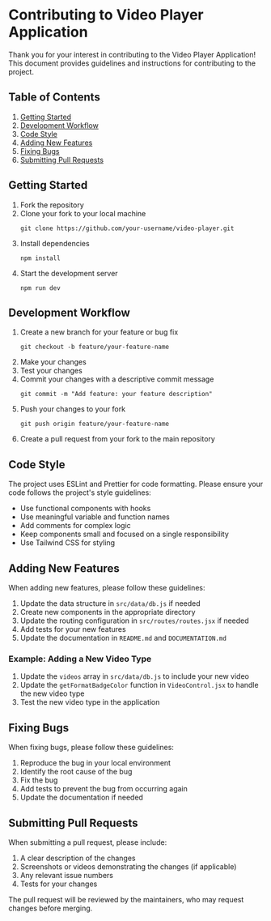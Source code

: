 # Contributing to Video Player Application

Thank you for your interest in contributing to the Video Player Application! This document provides guidelines and instructions for contributing to the project.

## Table of Contents

1. [Getting Started](#getting-started)
2. [Development Workflow](#development-workflow)
3. [Code Style](#code-style)
4. [Adding New Features](#adding-new-features)
5. [Fixing Bugs](#fixing-bugs)
6. [Submitting Pull Requests](#submitting-pull-requests)

## Getting Started

1. Fork the repository
2. Clone your fork to your local machine
   ```
   git clone https://github.com/your-username/video-player.git
   ```
3. Install dependencies
   ```
   npm install
   ```
4. Start the development server
   ```
   npm run dev
   ```

## Development Workflow

1. Create a new branch for your feature or bug fix
   ```
   git checkout -b feature/your-feature-name
   ```
2. Make your changes
3. Test your changes
4. Commit your changes with a descriptive commit message
   ```
   git commit -m "Add feature: your feature description"
   ```
5. Push your changes to your fork
   ```
   git push origin feature/your-feature-name
   ```
6. Create a pull request from your fork to the main repository

## Code Style

The project uses ESLint and Prettier for code formatting. Please ensure your code follows the project's style guidelines:

- Use functional components with hooks
- Use meaningful variable and function names
- Add comments for complex logic
- Keep components small and focused on a single responsibility
- Use Tailwind CSS for styling

## Adding New Features

When adding new features, please follow these guidelines:

1. Update the data structure in `src/data/db.js` if needed
2. Create new components in the appropriate directory
3. Update the routing configuration in `src/routes/routes.jsx` if needed
4. Add tests for your new features
5. Update the documentation in `README.md` and `DOCUMENTATION.md`

### Example: Adding a New Video Type

1. Update the `videos` array in `src/data/db.js` to include your new video
2. Update the `getFormatBadgeColor` function in `VideoControl.jsx` to handle the new video type
3. Test the new video type in the application

## Fixing Bugs

When fixing bugs, please follow these guidelines:

1. Reproduce the bug in your local environment
2. Identify the root cause of the bug
3. Fix the bug
4. Add tests to prevent the bug from occurring again
5. Update the documentation if needed

## Submitting Pull Requests

When submitting a pull request, please include:

1. A clear description of the changes
2. Screenshots or videos demonstrating the changes (if applicable)
3. Any relevant issue numbers
4. Tests for your changes

The pull request will be reviewed by the maintainers, who may request changes before merging.
